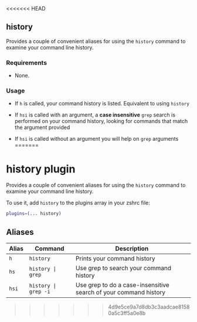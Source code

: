 <<<<<<< HEAD
## history

Provides a couple of convenient aliases for using the `history` command to examine your command line history.

### Requirements

* None.

### Usage

* If `h` is called, your command history is listed. Equivalent to using `history`

* If `hsi` is called with an argument, a **case insensitive** `grep` search is performed on your command history, looking for commands that match the argument provided

* If `hsi` is called without an argument you will help on `grep` arguments
=======
# history plugin

Provides a couple of convenient aliases for using the `history` command to examine your command line history.

To use it, add `history` to the plugins array in your zshrc file:

```zsh
plugins=(... history)
```

## Aliases

| Alias | Command              | Description                                                      |
|-------|----------------------|------------------------------------------------------------------|
| `h`   | `history`            | Prints your command history                                      |
| `hs`  | `history \| grep`    | Use grep to search your command history                          |
| `hsi` | `history \| grep -i` | Use grep to do a case-insensitive search of your command history |
>>>>>>> 4d9e5ce9a7d8db3c3aadcae81580a5c3ff5a0e8b
